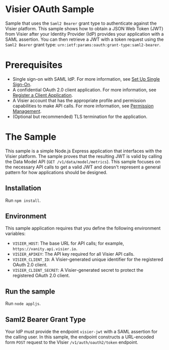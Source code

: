 # Visier OAuth Sample
Sample that uses the `Saml2 Bearer` grant type to authenticate against the Visier platform. This sample shows how to obtain a JSON Web Token (JWT) from Visier after your Identity Provider (IdP) provides your application with a SAML assertion. You can then retrieve a JWT with a token request using the `Saml2 Bearer` grant type: `urn:ietf:params:oauth:grant-type:saml2-bearer`.

# Prerequisites
* Single sign-on with SAML IdP. For more information, see [Set Up Single Sign-On](https://docs.visier.com/developer/Studio/sign-in%20settings/single%20sign-on%20set%20up.htm).
* A confidential OAuth 2.0 client application. For more information, see [Register a Client Application](https://docs.visier.com/developer/Studio/sign-in%20settings/oauth2-setup.htm).
* A Visier account that has the appropriate profile and permission capabilities to make API calls. For more information, see [Permission Management](https://docs.visier.com/developer/Studio/permissions/permissions%20manage.htm).
* (Optional but recommended) TLS termination for the application.

# The Sample
This sample is a simple Node.js Express application that interfaces with the Visier platform. The sample proves that the resulting JWT is valid by calling the Data Model API (`GET /v1/data/model/metrics`). This sample focuses on the necessary API calls to get a valid JWT and doesn't represent a general pattern for how applications should be designed.

## Installation
Run `npm install`.

## Environment
This sample application requires that you define the following environment variables:
* `VISIER_HOST`: The base URL for API calls; for example, `https://vanity.api.visier.io`.
* `VISIER_APIKEY`: The API key required for all Visier API calls.
* `VISIER_CLIENT_ID`: A Visier-generated unique identifier for the registered OAuth 2.0 client.
* `VISIER_CLIENT_SECRET`: A Visier-generated secret to protect the registered OAuth 2.0 client.

## Run the sample
Run `node appljs`.

## Saml2 Bearer Grant Type
Your IdP must provide the endpoint `visier-jwt` with a SAML assertion for the calling user. In this sample, the endpoint constructs a URL-encoded form `POST` request to the VIsier `/v1/auth/oauth2/token` endpoint.
